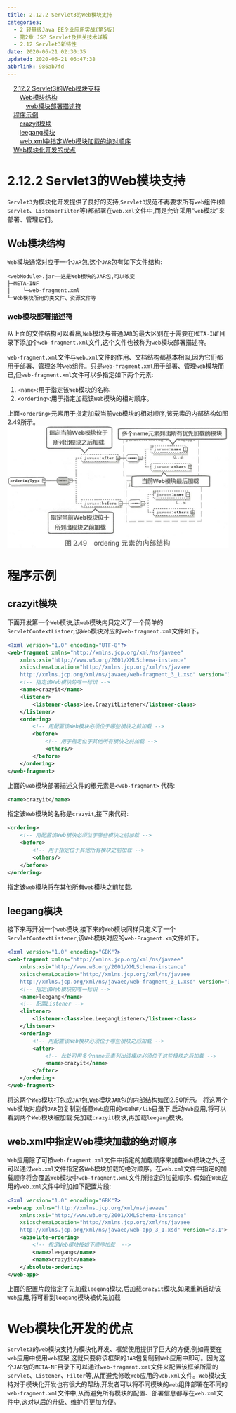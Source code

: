 ```yaml
---
title: 2.12.2 Servlet3的Web模块支持
categories: 
  - 2 轻量级Java EE企业应用实战(第5版)
  - 第2章 JSP Servlet及相关技术详解
  - 2.12 Servlet3新特性
date: 2020-06-21 02:30:35
updated: 2020-06-21 06:47:38
abbrlink: 986ab7fd
---
```

<div id='my_toc'><a href="/JavaReadingNotes/986ab7fd/#2-12-2-Servlet3的Web模块支持" class="header_1">2.12.2 Servlet3的Web模块支持</a>&nbsp;<br><a href="/JavaReadingNotes/986ab7fd/#Web模块结构" class="header_2">Web模块结构</a>&nbsp;<br><a href="/JavaReadingNotes/986ab7fd/#web模块部署描述符" class="header_3">web模块部署描述符</a>&nbsp;<br><a href="/JavaReadingNotes/986ab7fd/#程序示例" class="header_1">程序示例</a>&nbsp;<br><a href="/JavaReadingNotes/986ab7fd/#crazyit模块" class="header_2">crazyit模块</a>&nbsp;<br><a href="/JavaReadingNotes/986ab7fd/#leegang模块" class="header_2">leegang模块</a>&nbsp;<br><a href="/JavaReadingNotes/986ab7fd/#web-xml中指定Web模块加载的绝对顺序" class="header_2">web.xml中指定Web模块加载的绝对顺序</a>&nbsp;<br><a href="/JavaReadingNotes/986ab7fd/#Web模块化开发的优点" class="header_1">Web模块化开发的优点</a>&nbsp;<br></div>
<style>.header_1{margin-left: 1em;}.header_2{margin-left: 2em;}.header_3{margin-left: 3em;}.header_4{margin-left: 4em;}.header_5{margin-left: 5em;}.header_6{margin-left: 6em;}</style>
<!--more-->
<script>if (navigator.platform.search('arm')==-1){document.getElementById('my_toc').style.display = 'none';}var e,p = document.getElementsByTagName('p');while (p.length>0) {e = p[0];e.parentElement.removeChild(e);}</script>

<!--end-->
# 2.12.2 Servlet3的Web模块支持
`Servlet3`为模块化开发提供了良好的支持,`Servlet3`规范不再要求所有`web`组件(如`Servlet`、`ListenerFilter`等)都部署在`web.xml`文件中,而是允许采用“`web`模块”来部署、管理它们。
## Web模块结构
`Web`模块通常对应于一个`JAR`包,这个`JAR`包有如下文件结构:
```
<webModule>.jar——这是Web模块的JAR包,可以改变
├─META-INF
│    └─web-fragment.xml
└─Web模块所用的类文件、资源文件等
```
### web模块部署描述符
从上面的文件结构可以看出,`Web`模块与普通`JAR`的最大区别在于需要在`META-INF`目录下添加个`web-fragment.xml`文件,这个文件也被称为`web`模块部署描述符。

`web-fragment.xml`文件与`web.xml`文件的作用、文档结构都基本相似,因为它们都用于部署、管理各种`web`组件。只是`web-fragment.xml`用于部署、管理`web`模块而已,但`web-fragment.xml`文件可以多指定如下两个元素:
1. `<name>`:用于指定该`Web`模块的名称
2. `<ordering>`:用于指定加载该`Web`模块的相对顺序。

上面`<ordering>`元素用于指定加载当前`web`模块的相对顺序,该元素的内部结构如图2.49所示。
![](https://raw.githubusercontent.com/lanlan2017/images/master/LightweightJavaEEEnterpriseApplicationCombat5thEdition/chapter2/2.12.2/1.png)
<!-- LightweightJavaEEEnterpriseApplicationCombat5thEdition/chapter2/2.12.2/1 -->
# 程序示例
## crazyit模块
下面开发第一个`Web`模块,该`web`模块内只定义了一个简单的`ServletContextListner`,该`Web`模块对应的`web-fragment.xml`文件如下。
```xml
<?xml version="1.0" encoding="UTF-8"?>
<web-fragment xmlns="http://xmlns.jcp.org/xml/ns/javaee"
    xmlns:xsi="http://www.w3.org/2001/XMLSchema-instance"
    xsi:schemaLocation="http://xmlns.jcp.org/xml/ns/javaee  
    http://xmlns.jcp.org/xml/ns/javaee/web-fragment_3_1.xsd" version="3.1">
    <!-- 指定该Web模块的唯一标识 -->
    <name>crazyit</name>
    <listener>
        <listener-class>lee.CrazyitListener</listener-class>
    </listener>
    <ordering>
        <!-- 用配置该Web模块必须位于哪些模块之前加载 -->
        <before>
            <!-- 用于指定位于其他所有模块之前加载 -->
            <others/>
        </before>
    </ordering>
</web-fragment>
```
上面的`web`模块部署描述文件的根元素是`<web-fragment>`
代码:
```xml
<name>crazyit</name>
```
指定该`Web`模块的名称是`crazyit`,接下来代码:
```xml
<ordering>
    <!-- 用配置该Web模块必须位于哪些模块之前加载 -->
    <before>
        <!-- 用于指定位于其他所有模块之前加载 -->
        <others/>
    </before>
</ordering>
```
指定该`web`模块将在其他所有`web`模块之前加载.

## leegang模块
接下来再开发一个`web`模块,接下来的`Web`模块同样只定义了一个`ServletContextListener`,该`Web`模块对应的`web-Fragment.xm`文件如下。
```xml
<?xml version="1.0" encoding="GBK"?>
<web-fragment xmlns="http://xmlns.jcp.org/xml/ns/javaee"
    xmlns:xsi="http://www.w3.org/2001/XMLSchema-instance"
    xsi:schemaLocation="http://xmlns.jcp.org/xml/ns/javaee  
    http://xmlns.jcp.org/xml/ns/javaee/web-fragment_3_1.xsd" version="3.1">
    <!-- 指定该Web模块的唯一标识 -->
    <name>leegang</name>
    <!-- 配置Listener -->
    <listener>
        <listener-class>lee.LeegangListener</listener-class>
    </listener>
    <ordering>
        <!-- 用配置该Web模块必须位于哪些模块之后加载 -->
        <after>
            <!-- 此处可用多个name元素列出该模块必须位于这些模块之后加载 -->
            <name>crazyit</name>
        </after>
    </ordering>
</web-fragment>
```
将这两个`Web`模块打包成`JAR`包,`Web`模块`JAR`包的内部结构如图2.50所示。
将这两个`Web`模块对应的`JAR`包复制到任意`Web`应用的`WEB`Ⅰ`NF/lib`目录下,启动`Web`应用,将可以看到两个`Web`模块被加载:先加载`crazyit`模块,再加载`leegang`模块。
## web.xml中指定Web模块加载的绝对顺序
`Web`应用除了可按`web-fragment.xml`文件中指定的加载顺序来加载`Web`模块之外,还可以通过`web.xml`文件指定各`Web`模块加载的绝对顺序。在`web.xml`文件中指定的加载顺序将会覆盖`Web`模块中`web-fragment.xml`文件所指定的加载顺序.
假如在`Web`应用的`web.xml`文件中增加如下配置片段:
```xml
<?xml version="1.0" encoding="GBK"?>
<web-app xmlns="http://xmlns.jcp.org/xml/ns/javaee"
    xmlns:xsi="http://www.w3.org/2001/XMLSchema-instance"
    xsi:schemaLocation="http://xmlns.jcp.org/xml/ns/javaee
    http://xmlns.jcp.org/xml/ns/javaee/web-app_3_1.xsd" version="3.1">
    <absolute-ordering>
        <!-- 指定Web模块按如下顺序加载  -->
        <name>leegang</name>
        <name>crazyit</name>
    </absolute-ordering>
</web-app>
```
上面的配置片段指定了先加载`leegang`模块,后加载`crazyit`模块,如果重新启动该`Web`应用,将可看到`leegang`模块被优先加载
# Web模块化开发的优点
`Servlet3`的`web`模块支持为模块化开发、框架使用提供了巨大的方便,例如需要在`web`应用中使用`web`框架,这就只要将该框架的`JAR`包复制到`Web`应用中即可。因为这个`JAR`包的`META-NF`目录下可以通过`web-fragment.xml`文件来配置该框架所需的`Servlet`、`Listener`、`Filter`等,从而避免修改`Web`应用的`web.xml`文件。`Web`模块支持对于模块化开发也有很大的帮助,开发者可以将不同模块的`web`组件部署在不同的`web-fragment.xml`文件中,从而避免所有模块的配置、部署信息都写在`web.xml`文件中,这对以后的升级、维护将更加方便。
